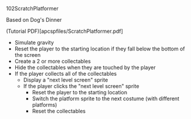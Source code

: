 102ScratchPlatformer

Based on Dog's Dinner

(Tutorial PDF)[apcspfiles/ScratchPlatformer.pdf]

- Simulate gravity
- Reset the player to the starting location if they fall below the bottom of the screen
- Create a 2 or more collectables
- Hide the collectables when they are touched by the player
- If the player collects all of the collectables
  - Display a "next level screen" sprite
  - If the player clicks the "next level screen" sprite
    - Reset the player to the starting location
    - Switch the platform sprite to the next costume (with different platforms)
    - Reset the collectables
